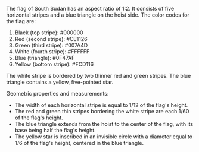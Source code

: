 The flag of South Sudan has an aspect ratio of 1:2. It consists of five horizontal stripes and a blue triangle on the hoist side. The color codes for the flag are:

1. Black (top stripe): #000000
2. Red (second stripe): #CE1126
3. Green (third stripe): #007A4D
4. White (fourth stripe): #FFFFFF
5. Blue (triangle): #0F47AF
6. Yellow (bottom stripe): #FCD116

The white stripe is bordered by two thinner red and green stripes. The blue triangle contains a yellow, five-pointed star.

Geometric properties and measurements:
- The width of each horizontal stripe is equal to 1/12 of the flag's height.
- The red and green thin stripes bordering the white stripe are each 1/60 of the flag's height.
- The blue triangle extends from the hoist to the center of the flag, with its base being half the flag's height.
- The yellow star is inscribed in an invisible circle with a diameter equal to 1/6 of the flag's height, centered in the blue triangle.